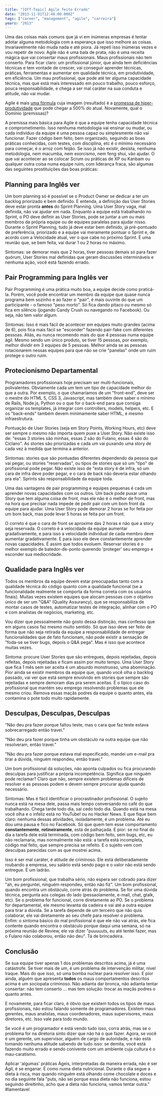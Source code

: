 ```yaml
---
title: "[Off-Topic] Agile feito Errado"
date: "2013-11-01T12:48:00.000Z"
tags: ["career", "management", "agile", "carreira"]
years: "2013"
---
```


<p></p>
<p>Uma das coisas mais comuns que já vi em inúmeras empresas é tentar adotar alguma metodologia com a esperança que isso melhore as coisas. Invariavelmente não muda nada e até piora. Já repeti isso inúmeras vezes e vou repetir de novo: Agile não é uma bala de prata, não é uma receita mágica que vai consertar maus profissionais. Maus profissionais não tem conserto. Para ficar claro: um profissional júnior, que ainda tem deficiências técnicas e tem vontade de crescer, vai conseguir aprender técnicas, práticas, ferramentas e aumentar em qualidade técnica, em produtividade, em eficiência. Um mau profissional, que pode até ter alguma capacidade técnica, mas que está mais interessado em pouco trabalho, pouco esforço, pouca responsabilidade, e chega a ser mal caráter na sua conduta e atitude, não vai mudar.</p>
<p>Agile é mais <a href="http://www.akitaonrails.com/2013/10/30/off-topic-matematica-trolls-haters-e-discussoes-de-internet#.UnO4tpHDHwI">uma fórmula</a> cuja imagem (resultado) é a <a href="http://www.akitaonrails.com/2009/12/10/off-topic-voce-nao-entende-nada-de-scrum#.UnO4wpHDHwI">promessa de hiper-produtividade</a> que pode chegar a 500% do atual. Novamente, qual o Domínio (premissas)?</p>
<p>A premissa mais básica para Agile é que a equipe tenha capacidade técnica e comprometimento. Isso nenhuma metodologia vai ensinar ou mudar, ou cada indivíduo da equipe é uma pessoa capaz ou simplesmente não vai funcionar. Fazer código bem feito, bem organizado, seguindo as boas práticas conhecidas, com testes, com disciplina, etc é o mínimo necessário para começar, é o arroz com feijão. Se isso já não existir, desista, nenhuma metodologia, nem macumba, nem exorcismo, nem feng shui, vão ajudar. O que vai acontecer ao se colocar Scrum ou práticas de XP ou Kanbam ou qualquer outra coisa numa equipe ruim, com liderança fraca, são algumas das seguintes prostituições das boas práticas:</p>
<p></p>
<p></p>
<h2>Planning para Inglês ver</h2>
<p>Um bom planning só é possível se o Product Owner se dedicar a ter um backlog priorizado e bem definido. E entenda, a definição das User Stories deve estar pronta <strong>antes</strong> do Sprint Planning. Uma User Story vaga, mal definida, não vai ajudar em nada. Enquanto a equipe está trabalhando no Sprint, o PO deve definir as User Stories, pode se juntar a um ou mais membros da própria equipe ou de equipes paralelas para ajudar nisso. Durante o Sprint Planning, tudo já deve estar bem definido, já pré-pontuado de preferência, priorizado e a equipe vai meramente pontuar o Sprint e, de acordo com a Velocidade atual, ver o que cabe no próximo Sprint. É uma reunião que, se bem feita, vai durar 1 ou 2 horas no máximo.</p>
<p>Sintomas: se demorar mais que 2 horas, tiver pessoas demais só para fazer quórum, User Stories mal definidas que geram discussões intermináveis e nenhuma ação, você está fazendo errado.</p>
<h2>Pair Programming para Inglês ver</h2>
<p>Pair Programming é uma prática muito boa, a equipe decide como praticá-la. Porém, você pode encontrar um membro da equipe que quase nunca programa bem sozinho e ao fazer o "pair", é mais ouvinte do que um participante - o famoso "peso morto". Só fica dando pitaco ou mesmo só fica em silêncio (jogando Candy Crush ou navegando no Facebook). Ou seja, não tem valor algum.</p>
<p>Sintomas: Isso é mais fácil de acontecer em equipes muito grandes (acima de 6), pois fica mais fácil se "esconder" fazendo pair-fake com diferentes pessoas. Aliás, eu nunca recomendo mais do que 4 pessoas numa equipe ágil. Mesmo sendo um único produto, se tiver 15 pessoas, por exemplo, melhor dividir em 3 equipes de 5 pessoas. Melhor ainda se as pessoas rotacionarem nessas equipes para que não se crie "panelas" onde um ruim protege o outro ruim.</p>
<h2>Protecionismo Departamental</h2>
<p>Programadores profissionais hoje precisam ser multi-funcionais, polivalentes. Obviamente cada um tem um tipo de capacidade melhor do que a outra. Por exemplo, o que chamaríamos de um "front-end", deve ser o mestre do HTML 5, CSS 3, Javascript, mas também deve saber o mínimo de Rails, Node.js, Python ou o que for o back-end para que consiga organizar os templates, já integrar com controllers, models, helpers, etc. E os "back-ends" também devem minimamente saber HTML, e mesmo infraestrutura.</p>
<p>Pontuação de User Stories (seja em Story Points, Working Hours, etc) deve ser sempre o mesmo não importa quem puxe a User Story. Não existe isso de: "essas 3 stories são minhas, essas 2 são do Fulano, essas 4 são do Ciclano". As stories são priorizadas e cada um vai puxando uma story de cada vez à medida que termina a anterior.</p>
<p>Sintomas: stories que são pontuadas diferentes dependendo da pessoa que vai pegar, ou stories "reservadas", ou tipos de stories que só um "tipo" de profissional pode pegar. Não existe isso de "esta story é de infra, só um cara de infra deve poder pegar, e o cara de back não deveria estar olhando pra ela". Sprints são responsabilidade da equipe toda.</p>
<p>Uma das vantagens de pair programming e equipes pequenas é cada um aprender novas capacidades com os outros. Um back pode puxar uma Story que tem alguma coisa de front, mas ele não é o melhor de front, mas na hora que precisar nada impede de pedir pair com um bom front da equipe para ajudar. Uma User Story pode demorar 2 horas se for feita por um bom back, mas pode levar 5 horas se feita por um front.</p>
<p>O correto é que o cara de front se aproxime das 2 horas e não que a story seja reservada. O correto é a velocidade da equipe aumentar gradativamente, e para isso a velocidade individual de cada membro deve aumentar gradativamente. E para isso ele deve constantemente aprender novas capacidades. É assim que todos evoluem. Reservar stories é o melhor exemplo de batedor-de-ponto querendo 'proteger' seu emprego e esconder sua mediocridade.</p>
<h2>Qualidade para Inglês ver</h2>
<p>Todos os membros da equipe devem estar preocupadas tanto com a qualidade técnica do código quanto com a qualidade funcional (se a funcionalidade realmente se comporta da forma correta com os usuários finais). Muitas vezes existem equipes que alocam pessoas com o objetivo único de ser um "Q&amp;A" (Quality Assurancy), que se responsabiliza de montar casos de testes, automatizar testes de integração, alinhar com o PO e com analistas de negócios, marketing, etc.</p>
<p>Vou dizer que pessoalmente não gosto dessa distinção, mas confesso que em alguns casos faz mesmo muito sentido. Só que isso deve ser feito de forma que não seja retirada da equipe a responsabilidade de entregar funcionalidades que de fato funcionam, não pode existir a sensação de "foda-se se tiver bugs, depois o Q&amp;A pega". Mas é isso que acontece muitas vezes.</p>
<p>Sintoma: procure User Stories que são entregues, depois rejeitadas, depois refeitas, depois rejeitadas e ficam assim por muito tempo. Uma User Story que fica 1 mês sem ser aceita é um absurdo monstruoso, uma abominação. Pior ainda se existir membros da equipe que, quando você olha o backlog passado, vai ver que está sempre envolvido em stories que sempre são rejeitadas e sempre demoram dias pra serem aceitas. É o típico caso do profissional que mantém seu emprego resolvendo problemas que ele mesmo criou. Remova essas maçãs podres da equipe o quanto antes, ela contamina o pote todo muito rapidamente.</p>
<h2>Desculpas, Desculpas, Desculpas</h2>
<p>"Não deu pra fazer porque faltou teste, mas o cara que faz teste estava sobrecarregado então travei."</p>
<p>"Não deu pra fazer porque tinha um obstáculo na outra equipe que não resolveram, então travei."</p>
<p>"Não deu pra fazer porque estava mal especificado, mandei um e-mail pra tirar a dúvida, ninguém respondeu, então travei."</p>
<p>Um bom profissional dá soluções, não aponta culpados ou fica procurando desculpas para justificar a própria incompetência. Significa que ninguém pode reclamar? Claro que não, sempre existem problemas difíceis de resolver e as pessoas podem e devem sempre procurar ajuda quando necessário.</p>
<p>Sintomas: Mas é fácil identificar o procrastinador profissional. O sujeito nunca está na mesa dele, passa mais tempo conversando no café do que trabalhando. Chega tarde todo dia, sai cedo todo dia. Quando está na mesa você olha e o infeliz está no YouTube! ou no Hacker News. E que fique bem claro: nenhuma dessas atividades, isoladamente, é um problema. Até eu dou uma pausa e fico no Facebook. Só que quem tem esse comportamento <strong>constantemente</strong>, <strong>rotineiramente</strong>, está de palhaçada. E pior: se no final do dia a tarefa dele está terminada, com código bem feito, sem bugs, etc, eu não reclamaria, mas normalmente não está: a tarefa está incompleta, código mal feito, que sempre precisa se refeito. E o sujeito vem com desculpas parecidas com as que mostrei acima.</p>
<p>Isso é ser mal caráter, é atitude de criminoso. Ele está deliberadamente roubando a empresa, seu salário está sendo pago e o valor não está sendo entregue. É um ladrão.</p>
<p>Um bom profissional, que trabalha sério, não espera ser cobrado para dizer "ah, eu perguntei, ninguém respondeu, então não fiz". Um bom profissional, quando encontra um obstáculo, corre atrás do problema. Se for uma dúvida técnica, pergunta aos colegas do lado (pessaolamente, e-mail, chat, gtalk, etc). Se o problema for funcional, corre diretamente ao PO. Se o problema for departamental, ele mesmo levanta da cadeira e vai até a outra equipe para tirar a dúvida. Se a tarefa depende de um terceiro que não quis colaborar, ele vai diretamente ao seu chefe para resolver o problema. Enfim: o sintoma básico do mal profissional é que ele não vai atrás, ele fica contente quando encontra o obstáculo porque daqui uma semana, só na próxima reunião de Review, ele vai dizer "puuuuuts, eu até tentei fazer, mas o Fulano não colaborou, então não deu". Tá de brincadeira.</p>
<h2>Conclusão</h2>
<p>Se sua equipe tiver apenas 1 dos problemas descritos acima, já é uma catástrofe. Se tiver mais de um, é um problema de intervenção militar, nível Iraque. Mais do que isso, só uma bomba nuclear para resolver isso. E pior ainda, alguém que apresenta <strong>todos</strong> os maus comportamentos descritos acima é um sociopata criminoso. Não adianta dar bronca, não adianta tentar consertar: não tem conserto ... mas tem solução: trocar as maçãs podres o quanto antes.</p>
<p>E novamente, para ficar claro, é óbvio que existem todos os tipos de maus profissionais, não estou falando somente de programadores. Existem maus gerentes, maus analistas, maus coordenadores, maus supervisores, maus diretores, etc. Isso vale para todo mundo.</p>
<p>Se você é um programador e está vendo tudo isso, corra atrás, mas se o problema for na diretoria sinto dizer que não há o que fazer. Agora, se você é um gerente, um supervisor, alguém de cargo de autoridade, e não está tomando nenhuma atitude sabendo de tudo isso: se demita, você está fazendo muito errado e sendo conivente com um ambiente cuja cultura é o mau-caratismo.</p>
<p>Aplicar 'algumas' práticas Ágeis, interpretadas da maneira errada, não é ser Ágil, é se enganar. É como numa dieta nutricional. Durante o dia segue a dieta à risca, mas quando ninguém está olhando come chocolate e doces e no dia seguinte fala "puts, não sei porque essa dieta não funciona, estou seguindo direitinho, acho que a dieta não funciona, vamos tentar outra." #lamentavel</p>
<p></p>